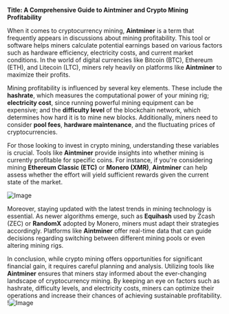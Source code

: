 **Title: A Comprehensive Guide to Aintminer and Crypto Mining Profitability**

When it comes to cryptocurrency mining, **Aintminer** is a term that frequently appears in discussions about mining profitability. This tool or software helps miners calculate potential earnings based on various factors such as hardware efficiency, electricity costs, and current market conditions. In the world of digital currencies like Bitcoin (BTC), Ethereum (ETH), and Litecoin (LTC), miners rely heavily on platforms like **Aintminer** to maximize their profits.

Mining profitability is influenced by several key elements. These include the **hashrate**, which measures the computational power of your mining rig; **electricity cost**, since running powerful mining equipment can be expensive; and the **difficulty level** of the blockchain network, which determines how hard it is to mine new blocks. Additionally, miners need to consider **pool fees**, **hardware maintenance**, and the fluctuating prices of cryptocurrencies.

For those looking to invest in crypto mining, understanding these variables is crucial. Tools like **Aintminer** provide insights into whether mining is currently profitable for specific coins. For instance, if you're considering mining **Ethereum Classic (ETC)** or **Monero (XMR)**, **Aintminer** can help assess whether the effort will yield sufficient rewards given the current state of the market.

![Image](https://github.com/user-attachments/assets/590b50a7-4459-4e76-8a31-559aed223621)

Moreover, staying updated with the latest trends in mining technology is essential. As newer algorithms emerge, such as **Equihash** used by Zcash (ZEC) or **RandomX** adopted by Monero, miners must adapt their strategies accordingly. Platforms like **Aintminer** offer real-time data that can guide decisions regarding switching between different mining pools or even altering mining rigs.

In conclusion, while crypto mining offers opportunities for significant financial gain, it requires careful planning and analysis. Utilizing tools like **Aintminer** ensures that miners stay informed about the ever-changing landscape of cryptocurrency mining. By keeping an eye on factors such as hashrate, difficulty levels, and electricity costs, miners can optimize their operations and increase their chances of achieving sustainable profitability. !![Image](https://github.com/user-attachments/assets/590b50a7-4459-4e76-8a31-559aed223621)